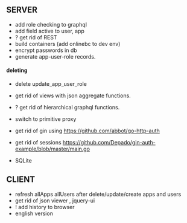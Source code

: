 ## SERVER

- add role checking to graphql
- add field active to user, app
- ? get rid of REST
- build containers (add onlinebc to dev env)
- encrypt passwords in db
- generate app-user-role records.

#### deleting
- delete update_app_user_role
- get rid of views with json aggregate functions.
- ? get rid of hierarchical graphql functions.


- switch to primitive proxy
- get rid of gin using <https://github.com/abbot/go-http-auth>
- get rid of sessions
    https://github.com/Depado/gin-auth-example/blob/master/main.go
- SQLite

## CLIENT
- refresh allApps allUsers after delete/update/create apps and users
- get rid of json viewer , jquery-ui
- ! add history to browser
- english version

